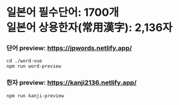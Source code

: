 # 일본어 필수단어: 1700개<br>일본어 상용한자(常用漢字): 2,136자

### 단어 preview: https://jpwords.netlify.app/
```
cd ./word-vue
npm run word-preview
```

### 한자 preview: https://kanji2136.netlify.app/
```
npm run kanji-preview
```